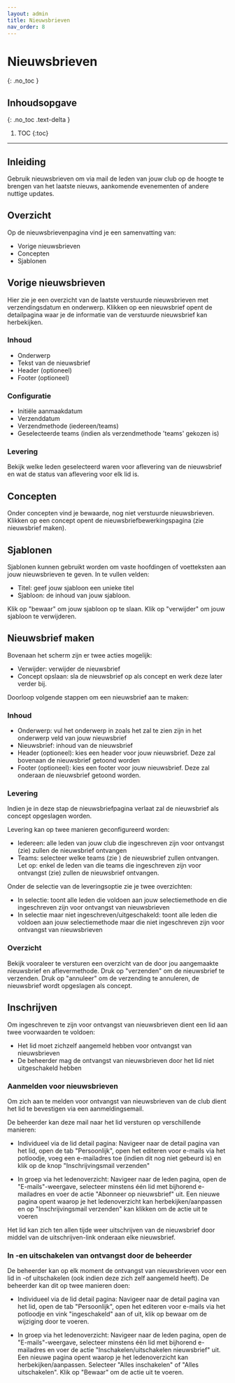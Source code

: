 ```yaml
---
layout: admin
title: Nieuwsbrieven
nav_order: 8
---
```


# Nieuwsbrieven
{: .no_toc }

## Inhoudsopgave
{: .no_toc .text-delta }

1. TOC
{:toc}

---
## Inleiding
Gebruik nieuwsbrieven om via mail de leden van jouw club op de hoogte te brengen van het laatste nieuws, aankomende evenementen of andere nuttige updates.

## Overzicht 
Op de nieuwsbrievenpagina vind je een samenvatting van:
- Vorige nieuwsbrieven
- Concepten
- Sjablonen

## Vorige nieuwsbrieven

Hier zie je een overzicht van de laatste verstuurde nieuwsbrieven met verzendingsdatum en onderwerp. Klikken op een nieuwsbrief opent de detailpagina waar je de informatie van de verstuurde nieuwsbrief
kan herbekijken.

### Inhoud

- Onderwerp
- Tekst van de nieuwsbrief
- Header (optioneel)
- Footer (optioneel)

### Configuratie

- Initiële aanmaakdatum
- Verzenddatum
- Verzendmethode (iedereen/teams)
- Geselecteerde teams (indien als verzendmethode 'teams' gekozen is)

### Levering
Bekijk welke leden geselecteerd waren voor aflevering van de nieuwsbrief en wat de status van aflevering voor elk lid is.

## Concepten

Onder concepten vind je bewaarde, nog niet verstuurde nieuwsbrieven. Klikken op een concept opent de nieuwsbriefbewerkingspagina (zie nieuwsbrief maken).

## Sjablonen

Sjablonen kunnen gebruikt worden om vaste hoofdingen of voetteksten aan jouw nieuwsbrieven te geven.
In te vullen velden:

- Titel: geef jouw sjabloon een unieke titel 
- Sjabloon: de inhoud van jouw sjabloon.

Klik op "bewaar" om jouw sjabloon op te slaan. Klik op "verwijder" om jouw sjabloon te verwijderen.

## Nieuwsbrief maken

Bovenaan het scherm zijn er twee acties mogelijk:
- Verwijder: verwijder de nieuwsbrief
- Concept opslaan: sla de nieuwsbrief op als concept en werk deze later verder bij.

Doorloop volgende stappen om een nieuwsbrief aan te maken:

### Inhoud

- Onderwerp: vul het onderwerp in zoals het zal te zien zijn in het onderwerp veld van jouw nieuwsbrief
- Nieuwsbrief: inhoud van de nieuwsbrief
- Header (optioneel): kies een header voor jouw nieuwsbrief. Deze zal bovenaan de nieuwsbrief getoond worden
- Footer (optioneel): kies een footer voor jouw nieuwsbrief. Deze zal onderaan de nieuwsbrief getoond worden.

### Levering

Indien je in deze stap de nieuwsbriefpagina verlaat zal de nieuwsbrief als concept opgeslagen worden.

Levering kan op twee manieren geconfigureerd worden:
- Iedereen: alle leden van jouw club die ingeschreven zijn voor ontvangst (zie) zullen de nieuwsbrief ontvangen
- Teams: selecteer welke teams (zie ) de nieuwsbrief zullen ontvangen. Let op: enkel de leden van die teams die ingeschreven zijn voor ontvangst (zie) zullen de nieuwsbrief ontvangen.

Onder de selectie van de leveringsoptie zie je twee overzichten:
- In selectie: toont alle leden die voldoen aan jouw selectiemethode en die ingeschreven zijn voor ontvangst van nieuwsbrieven
- In selectie maar niet ingeschreven/uitgeschakeld: toont alle leden die voldoen aan jouw selectiemethode maar die niet ingeschreven zijn voor ontvangst van nieuwsbrieven

### Overzicht

Bekijk vooraleer te versturen een overzicht van de door jou aangemaakte nieuwsbrief en aflevermethode. Druk op "verzenden" om de nieuwsbrief te verzenden. Druk op "annuleer" om de verzending te annuleren, 
de nieuwsbrief wordt opgeslagen als concept.

## Inschrijven

Om ingeschreven te zijn voor ontvangst van nieuwsbrieven dient een lid aan twee voorwaarden te voldoen:
- Het lid moet zichzelf aangemeld hebben voor ontvangst van nieuwsbrieven
- De beheerder mag de ontvangst van nieuwsbrieven door het lid niet uitgeschakeld hebben

### Aanmelden voor nieuwsbrieven
Om zich aan te melden voor ontvangst van nieuwsbrieven van de club dient het lid te bevestigen via een aanmeldingsemail. 

De beheerder kan deze mail naar het lid versturen op verschillende manieren:

- Individueel via de lid detail pagina:
Navigeer naar de detail pagina van het lid, open de tab "Persoonlijk", open het editeren voor e-mails via het potloodje, voeg een e-mailadres toe (indien dit nog niet gebeurd is) 
en klik op de knop "Inschrijvingsmail verzenden"

- In groep via het ledenoverzicht:
Navigeer naar de leden pagina, open de "E-mails"-weergave, selecteer minstens één lid met bijhorend e-mailadres en voer de actie "Abonneer op nieuwsbrief" uit. Een nieuwe pagina opent waarop
je het ledenoverzicht kan herbekijken/aanpassen en op "Inschrijvingsmail verzenden" kan klikken om de actie uit te voeren

Het lid kan zich ten allen tijde weer uitschrijven van de nieuwsbrief door middel van de uitschrijven-link onderaan elke nieuwsbrief.

### In -en uitschakelen van ontvangst door de beheerder
De beheerder kan op elk moment de ontvangst van nieuwsbrieven voor een lid in -of uitschakelen (ook indien deze zich zelf aangemeld heeft). De beheerder kan dit op twee manieren doen:

- Individueel via de lid detail pagina:
Navigeer naar de detail pagina van het lid, open de tab "Persoonlijk", open het editeren voor e-mails via het potloodje en vink "ingeschakeld" aan of uit, klik op bewaar om de 
wijziging door te voeren.

- In groep via het ledenoverzicht:
Navigeer naar de leden pagina, open de "E-mails"-weergave, selecteer minstens één lid met bijhorend e-mailadres en voer de actie "Inschakelen/uitschakelen nieuwsbrief" uit. 
Een nieuwe pagina opent waarop je het ledenoverzicht kan herbekijken/aanpassen. Selecteer "Alles inschakelen" of "Alles uitschakelen". Klik op "Bewaar" om de actie uit te voeren.
